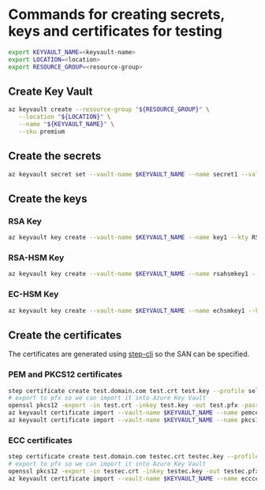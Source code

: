 # Commands for creating secrets, keys and certificates for testing

```bash
export KEYVAULT_NAME=<keyvault-name>
export LOCATION=<location>
export RESOURCE_GROUP=<resource-group>
```

## Create Key Vault

```bash
az keyvault create --resource-group "${RESOURCE_GROUP}" \
   --location "${LOCATION}" \
   --name "${KEYVAULT_NAME}" \
   --sku premium
```

## Create the secrets

```bash
az keyvault secret set --vault-name $KEYVAULT_NAME --name secret1 --value test
```

## Create the keys

### RSA Key

```bash
az keyvault key create --vault-name $KEYVAULT_NAME --name key1 --kty RSA --size 2048
```

### RSA-HSM Key

```bash
az keyvault key create --vault-name $KEYVAULT_NAME --name rsahsmkey1 --kty RSA-HSM --size 2048
```

### EC-HSM Key

```bash
az keyvault key create --vault-name $KEYVAULT_NAME --name echsmkey1 --kty EC-HSM --curve P-256
```

## Create the certificates

The certificates are generated using [step-cli](https://smallstep.com/cli/) so the SAN can be specified.

### PEM and PKCS12 certificates

```bash
step certificate create test.domain.com test.crt test.key --profile self-signed --subtle --san test.domain.com --kty RSA --not-after 86400h --no-password --insecure
# export to pfx so we can import it into Azure Key Vault
openssl pkcs12 -export -in test.crt -inkey test.key -out test.pfx -passout pass:
az keyvault certificate import --vault-name $KEYVAULT_NAME --name pemcert1 --file test.pfx
az keyvault certificate import --vault-name $KEYVAULT_NAME --name pkcs12cert1 --file test.pfx
```

### ECC certificates

```bash
step certificate create test.domain.com testec.crt testec.key --profile self-signed --subtle --san test.domain.com --kty EC --not-after 86400h --no-password --insecure
# export to pfx so we can import it into Azure Key Vault
openssl pkcs12 -export -in testec.crt -inkey testec.key -out testec.pfx -passout pass:
az keyvault certificate import --vault-name $KEYVAULT_NAME --name ecccert1 --file testec.pfx
```
